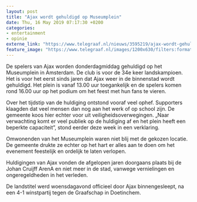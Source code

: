 ```yaml
---
layout: post
title: "Ajax wordt gehuldigd op Museumplein"
date: Thu, 16 May 2019 07:17:30 +0200
categories: 
- entertainment 
- opinie 
externe_link: "https://www.telegraaf.nl/nieuws/3595219/ajax-wordt-gehuldigd-op-museumplein"
feature_image: "https://www.telegraaf.nl/images/1200x630/filters:format(jpeg):quality(80)/cdn-kiosk-api.telegraaf.nl/253ad3aa-779c-11e9-902d-0218eaf05005.jpg"
---
```


<p class="intro">De spelers van Ajax worden donderdagmiddag gehuldigd op het Museumplein in Amsterdam. De club is voor de 34e keer landskampioen. Het is voor het eerst sinds jaren dat Ajax weer in de binnenstad wordt gehuldigd. Het plein is vanaf 13.00 uur toegankelijk en de spelers komen rond 16.00 uur op het podium om het feest met hun fans te vieren.</p> <p>Over het tijdstip van de huldiging ontstond vooraf veel ophef. Supporters klaagden dat veel mensen dan nog aan het werk of op school zijn. De gemeente koos hier echter voor uit veiligheidsoverwegingen. „Naar verwachting komt er veel publiek op de huldiging af en het plein heeft een beperkte capaciteit”, stond eerder deze week in een verklaring.</p><p>Omwonenden van het Museumplein waren niet blij met de gekozen locatie. De gemeente drukte ze echter op het hart er alles aan te doen om het evenement feestelijk en ordelijk te laten verlopen.</p><p>Huldigingen van Ajax vonden de afgelopen jaren doorgaans plaats bij de Johan Cruijff ArenA en niet meer in de stad, vanwege vernielingen en ongeregeldheden in het verleden.</p><p>De landstitel werd woensdagavond officieel door Ajax binnengesleept, na een 4-1 winstpartij tegen de Graafschap in Doetinchem.</p>
